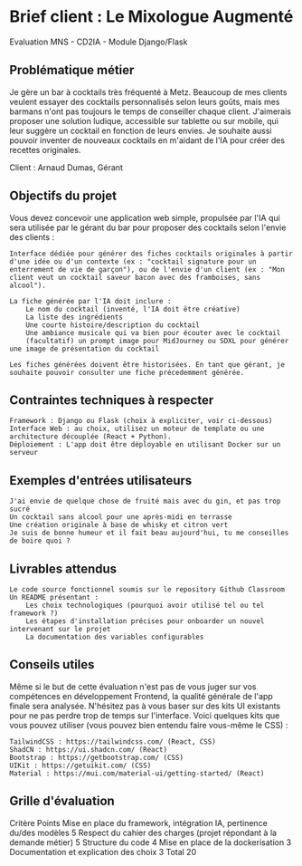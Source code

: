 # Brief client : Le Mixologue Augmenté

Evaluation MNS - CD2IA - Module Django/Flask
## Problématique métier

Je gère un bar à cocktails très fréquenté à Metz. Beaucoup de mes clients veulent essayer des cocktails personnalisés selon leurs goûts, mais mes barmans n'ont pas toujours le temps de conseiller chaque client. J'aimerais proposer une solution ludique, accessible sur tablette ou sur mobile, qui leur suggère un cocktail en fonction de leurs envies. Je souhaite aussi pouvoir inventer de nouveaux cocktails en m'aidant de l'IA pour créer des recettes originales.

Client : Arnaud Dumas, Gérant

## Objectifs du projet

Vous devez concevoir une application web simple, propulsée par l'IA qui sera utilisée par le gérant du bar pour proposer des cocktails selon l'envie des clients :

    Interface dédiée pour générer des fiches cocktails originales à partir d'une idée ou d'un contexte (ex : "cocktail signature pour un enterrement de vie de garçon"), ou de l'envie d'un client (ex : "Mon client veut un cocktail saveur bacon avec des framboises, sans alcool").

    La fiche générée par l'IA doit inclure :
        Le nom du cocktail (inventé, l'IA doit être créative)
        La liste des ingrédients
        Une courte histoire/description du cocktail
        Une ambiance musicale qui va bien pour écouter avec le cocktail
        (facultatif) un prompt image pour MidJourney ou SDXL pour générer une image de présentation du cocktail

    Les fiches générées doivent être historisées. En tant que gérant, je souhaite pouvoir consulter une fiche précedemment générée.

## Contraintes techniques à respecter

    Framework : Django ou Flask (choix à expliciter, voir ci-dessous)
    Interface Web : au choix, utilisez un moteur de template ou une architecture découplée (React + Python).
    Déploiement : L'app doit être déployable en utilisant Docker sur un serveur

## Exemples d'entrées utilisateurs

    J'ai envie de quelque chose de fruité mais avec du gin, et pas trop sucré
    Un cocktail sans alcool pour une après-midi en terrasse
    Une création originale à base de whisky et citron vert
    Je suis de bonne humeur et il fait beau aujourd'hui, tu me conseilles de boire quoi ?

## Livrables attendus

    Le code source fonctionnel soumis sur le repository Github Classroom
    Un README présentant :
        Les choix technologiques (pourquoi avoir utilisé tel ou tel framework ?)
        Les étapes d'installation précises pour onboarder un nouvel intervenant sur le projet
        La documentation des variables configurables

## Conseils utiles

Même si le but de cette évaluation n'est pas de vous juger sur vos compétences en développement Frontend, la qualité générale de l'app finale sera analysée. N'hésitez pas à vous baser sur des kits UI existants pour ne pas perdre trop de temps sur l'interface. Voici quelques kits que vous pouvez utiliser (vous pouvez bien entendu faire vous-même le CSS) :

    TailwindCSS : https://tailwindcss.com/ (React, CSS)
    ShadCN : https://ui.shadcn.com/ (React)
    Bootstrap : https://getbootstrap.com/ (CSS)
    UIKit : https://getuikit.com/ (CSS)
    Material : https://mui.com/material-ui/getting-started/ (React)

## Grille d'évaluation
Critère 	Points
Mise en place du framework, intégration IA, pertinence du/des modèles 	5
Respect du cahier des charges (projet répondant à la demande métier) 	5
Structure du code 	4
Mise en place de la dockerisation 	3
Documentation et explication des choix 	3
Total 	20